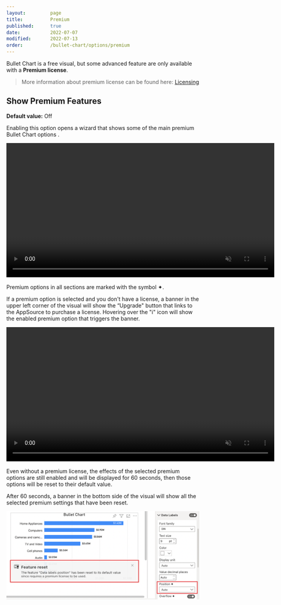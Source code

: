 ```yaml
---
layout:         page
title:          Premium
published:      true
date:           2022-07-07
modified:   	2022-07-13
order:          /bullet-chart/options/premium
---
```


Bullet Chart is a free visual, but some advanced feature are only available with a **Premium license**.

> More information about premium license can be found here: [Licensing](../../licensing.md)

## Show Premium Features

**Default value:** Off

Enabling this option opens a wizard that shows some of the main premium Bullet Chart options . 

<video src="images/show-premium-features.mp4" width="700" autoplay loop muted></video>

Premium options in all sections are marked with the symbol ✦. 

If a premium option is selected and you don't have a license, a banner in the upper left corner of the visual will show the “Upgrade" button that links to the AppSource to purchase a license. Hovering over the "i" icon will show the enabled premium option that triggers the banner.

<video src="images/features-reset-icon.mp4" width="700" autoplay loop muted></video>

Even without a premium license, the effects of the selected premium options are still enabled and will be displayed for 60 seconds, then those options will be reset to their default value. 

After 60 seconds, a banner in the bottom side of the visual will show all the selected premium settings that have been reset.

<img src="images/features-reset-banner.png" width="700">